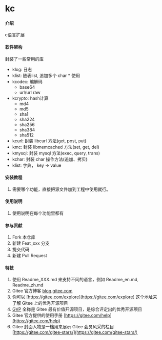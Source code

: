 # kc

#### 介绍
c语言扩展

#### 软件架构
封装了一些常用的库
- klog: 日志
- klist: 链表list, 追加多个 char * 使用
- kcodec: 编解码
    - base64
    - url/url raw
- kcrypto: hash计算
    - md4
    - md5
    - sha1
    - sha224
    - sha256
    - sha384
    - sha512
- kcurl: 封装 libcurl 方法(get, post, put)
- kmc: 封装 libmemcached 方法(set, get, del)
- kmysql: 封装 mysql 方法(exec, query, trans)
- kchar: 封装 char 操作方法(追加、拷贝)
- klist: 字典， key -> value



#### 安装教程

1.  需要哪个功能，直接把源文件加到工程中使用就行。

#### 使用说明

1.  使用说明在每个功能里都有


#### 参与贡献

1.  Fork 本仓库
2.  新建 Feat_xxx 分支
3.  提交代码
4.  新建 Pull Request


#### 特技

1.  使用 Readme\_XXX.md 来支持不同的语言，例如 Readme\_en.md, Readme\_zh.md
2.  Gitee 官方博客 [blog.gitee.com](https://blog.gitee.com)
3.  你可以 [https://gitee.com/explore](https://gitee.com/explore) 这个地址来了解 Gitee 上的优秀开源项目
4.  [GVP](https://gitee.com/gvp) 全称是 Gitee 最有价值开源项目，是综合评定出的优秀开源项目
5.  Gitee 官方提供的使用手册 [https://gitee.com/help](https://gitee.com/help)
6.  Gitee 封面人物是一档用来展示 Gitee 会员风采的栏目 [https://gitee.com/gitee-stars/](https://gitee.com/gitee-stars/)
